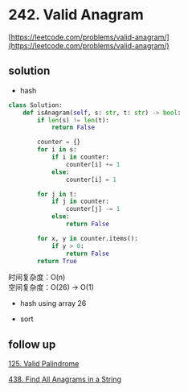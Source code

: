 # 242. Valid Anagram

[https://leetcode.com/problems/valid-anagram/](https://leetcode.com/problems/valid-anagram/)

## solution

- hash

```python
class Solution:
    def isAnagram(self, s: str, t: str) -> bool:
        if len(s) != len(t):
            return False

        counter = {}
        for i in s:
            if i in counter:
                counter[i] += 1
            else:
                counter[i] = 1

        for j in t:
            if j in counter:
                counter[j] -= 1
            else:
                return False

        for x, y in counter.items():
            if y > 0:
                return False
        return True
```

时间复杂度：O(n) <br>
空间复杂度：O(26) -> O(1)

- hash using array 26

- sort

## follow up

[125. Valid Palindrome](../01_two_pointers/125.%20Valid%20Palindrome.md)

[438. Find All Anagrams in a String](../01_two_pointers/76.%20Minimum%20Window%20Substring.md)
